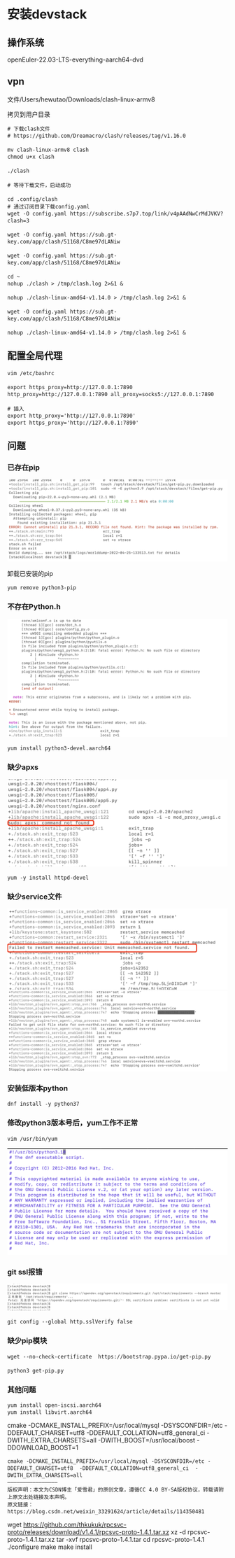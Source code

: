 # 安装devstack

## 操作系统

openEuler-22.03-LTS-everything-aarch64-dvd



## vpn



文件/Users/hewutao/Downloads/clash-linux-armv8

拷贝到用户目录

```
# 下载clash文件
# https://github.com/Dreamacro/clash/releases/tag/v1.16.0

mv clash-linux-armv8 clash
chmod u+x clash

./clash

# 等待下载文件，启动成功

cd .config/clash
# 通过订阅目录下载config.yaml
wget -O config.yaml https://subscribe.s7p7.top/link/v4pAAdNwCrMdJVKV?clash=3

wget -O config.yaml https://sub.gt-key.com/app/clash/51168/C8me97dLANiw

wget -O config.yaml https://sub.gt-key.com/app/clash/51168/C8me97dLANiw

cd ~
nohup ./clash > /tmp/clash.log 2>&1 &

nohup ./clash-linux-amd64-v1.14.0 > /tmp/clash.log 2>&1 &

wget -O config.yaml https://sub.gt-key.com/app/clash/51168/C8me97dLANiw

nohup ./clash-linux-amd64-v1.14.0 > /tmp/clash.log 2>&1 &

```



## 配置全局代理

```
vim /etc/bashrc

export https_proxy=http://127.0.0.1:7890 http_proxy=http://127.0.0.1:7890 all_proxy=socks5://127.0.0.1:7890

# 插入
export http_proxy='http://127.0.0.1:7890'
export https_proxy='http://127.0.0.1:7890'
```



## 问题

### 已存在pip

<img src="/小技能/.assert/安装devstack/image-20220425213625972.png" alt="image-20220425213625972" style="zoom:50%;" />





卸载已安装的pip

```
yum remove python3-pip
```



### 不存在Python.h



<img src="/小技能/.assert/安装devstack/image-20220425213959054.png" alt="image-20220425213959054" style="zoom:50%;" />



```
yum install python3-devel.aarch64
```



### 缺少apxs



<img src="/小技能/.assert/安装devstack/image-20220425214250853.png" alt="image-20220425214250853" style="zoom:50%;" />



```
yum -y install httpd-devel
```



### 缺少service文件

<img src="/小技能/.assert/安装devstack/image-20220425215514080.png" alt="image-20220425215514080" style="zoom:50%;" />







<img src="/小技能/.assert/安装devstack/image-20220425223959173.png" alt="image-20220425223959173" style="zoom:50%;" />





### 安装低版本python

```
dnf install -y python37
```



### 修改python3版本号后，yum工作不正常

```
vim /usr/bin/yum
```

<img src="/小技能/.assert/安装devstack/image-20220428221012019.png" alt="image-20220428221012019" style="zoom:50%;" />



### git ssl报错

<img src="/小技能/.assert/安装devstack/image-20220430110336846.png" alt="image-20220430110336846" style="zoom:50%;" />

```
git config --global http.sslVerify false
```



### 缺少pip模块



```
wget --no-check-certificate  https://bootstrap.pypa.io/get-pip.py

python3 get-pip.py
```





### 其他问题

```
yum install open-iscsi.aarch64
yum install libvirt.aarch64
```



cmake -DCMAKE_INSTALL_PREFIX=/usr/local/mysql -DSYSCONFDIR=/etc -DDEFAULT_CHARSET=utf8 -DDEFAULT_COLLATION=utf8_general_ci -DWITH_EXTRA_CHARSETS=all -DWITH_BOOST=/usr/local/boost -DDOWNLOAD_BOOST=1

```
cmake -DCMAKE_INSTALL_PREFIX=/usr/local/mysql -DSYSCONFDIR=/etc -DDEFAULT_CHARSET=utf8  -DDEFAULT_COLLATION=utf8_general_ci  -DWITH_EXTRA_CHARSETS=all
————————————————
版权声明：本文为CSDN博主「爱雪君」的原创文章，遵循CC 4.0 BY-SA版权协议，转载请附上原文出处链接及本声明。
原文链接：https://blog.csdn.net/weixin_33291624/article/details/114350481
```



wget https://github.com/thkukuk/rpcsvc-proto/releases/download/v1.4.1/rpcsvc-proto-1.4.1.tar.xz
xz -d rpcsvc-proto-1.4.1.tar.xz
tar -xvf rpcsvc-proto-1.4.1.tar
cd rpcsvc-proto-1.4.1 
./configure
make
make install
